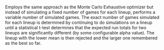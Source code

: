 Employs the same approach as the Monte Carlo Exhaustive optimizer but instead of simulating a fixed number of games for each lineup, performs a variable number of simulated games. The exact number of games simulated for each lineup is determined by continuing to do simulations on a lineup until a statistical t-test determines that the expected run totals for two lineups are significantly different (by some configurable alpha value). The lineup with the lower mean is then rejected and the larger one remembered as the best so far.